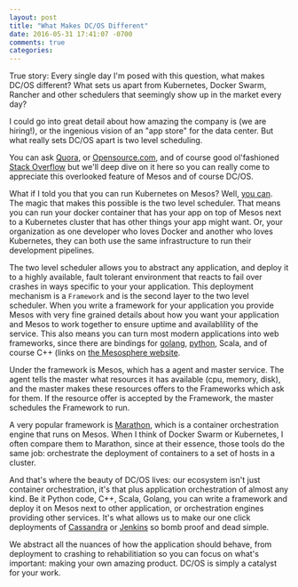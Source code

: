 ```yaml
---
layout: post
title: "What Makes DC/OS Different"
date: 2016-05-31 17:41:07 -0700
comments: true
categories: 
---
```

True story: Every single day I'm posed with this question, what makes DC/OS different? What sets us apart from Kubernetes, Docker Swarm, Rancher and other schedulers that seemingly show up in the market every day? 

I could go into great detail about how amazing the company is (we are hiring!), or the ingenious vision of an "app store" for the data center. But what really sets DC/OS apart is two level scheduling. 

You can ask [Quora](https://www.quora.com/How-does-two-level-scheduling-work-in-Apache-Mesos), or [Opensource.com](https://opensource.com/business/14/9/open-source-datacenter-computing-apache-mesos), and of course good ol'fashioned [Stack Overflow](http://stackoverflow.com/questions/21953111/mesos-scheduling-how-this-works) but we'll deep dive on it here so you can really come to appreciate this overlooked feature of Mesos and of course DC/OS.

What if I told you that you can run Kubernetes on Mesos? Well, [you can](https://github.com/mesosphere/kubernetes-mesos). The magic that makes this possible is the two level scheduler. That means you can run your docker container that has your app on top of Mesos next to a Kubernetes cluster that has other things your app might want. Or, your organization as one developer who loves Docker and another who loves Kubernetes, they can both use the same infrastructure to run their development pipelines.

The two level scheduler allows you to abstract any application, and deploy it to a highly available, fault tolerant environment that reacts to fail over crashes in ways specific to your your application. This deployment mechanism is a `Framework` and is the second layer to the two level scheduler. When you write a framework for your application you provide Mesos with very fine grained details about how you want your application and Mesos to work together to ensure uptime and availablility of the service. This also means you can turn most modern applications into web frameworks, since there are bindings for [golang](https://github.com/mesos/mesos-go), [python](https://github.com/apache/mesos/tree/master/src/examples/python), Scala, and of course C++ (links on [the Mesosphere website](https://open.mesosphere.com/getting-started/resources/).

Under the framework is Mesos, which has a agent and master service. The agent tells the master what resources it has available (cpu, memory, disk), and the master makes these resources offers to the Frameworks which ask for them. If the resource offer is accepted by the Framework, the master schedules the Framework to run. 

A very popular framework is [Marathon](https://mesosphere.github.io/marathon/), which is a container orchestration engine that runs on Mesos. When I think of Docker Swarm or Kubernetes, I often compare them to Marathon, since at their essence, those tools do the same job: orchestrate the deployment of containers to a set of hosts in a cluster. 

And that's where the beauty of DC/OS lives: our ecosystem isn't just container orchestration, it's that plus application orchestration of almost any kind. Be it Python code, C++, Scala, Golang, you can write a framework and deploy it on Mesos next to other application, or orchestration engines providing other services. It's what allows us to make our one click deployments of [Cassandra](https://github.com/mesosphere/cassandra-mesos) or [Jenkins](https://mesosphere.com/velocity/) so bomb proof and dead simple. 

We abstract all the nuances of how the application should behave, from deployment to crashing to rehabilitiation so you can focus on what's important: making your own amazing product. DC/OS is simply a catalyst for your work. 
